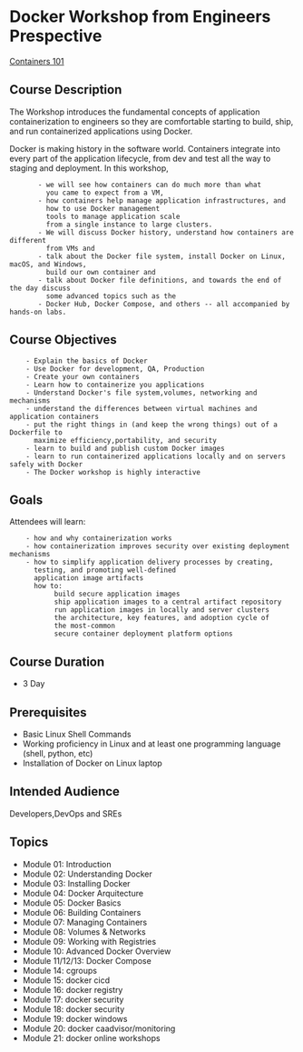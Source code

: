 # Docker Workshop  from Engineers Prespective


[Containers 101](https://calcotestudios.com/talks/decks/slides-developerweek-austin-2018-linux-containers-101)

## Course Description
The Workshop introduces the fundamental concepts of application containerization to engineers 
so they are comfortable starting to build, ship, and run containerized applications using Docker.

Docker is making history in the software world. Containers integrate into every part of the application lifecycle, 
from dev and test all the way to staging and deployment. In this workshop, 
```
       - we will see how containers can do much more than what 
         you came to expect from a VM, 
       - how containers help manage application infrastructures, and 
         how to use Docker management 
         tools to manage application scale 
         from a single instance to large clusters. 
       - We will discuss Docker history, understand how containers are different 
         from VMs and 
       - talk about the Docker file system, install Docker on Linux, macOS, and Windows, 
         build our own container and 
       - talk about Docker file definitions, and towards the end of the day discuss 
         some advanced topics such as the 
       - Docker Hub, Docker Compose, and others -- all accompanied by hands-on labs.
```
## Course Objectives

        - Explain the basics of Docker
        - Use Docker for development, QA, Production
        - Create your own containers
        - Learn how to containerize you applications
        - Understand Docker's file system,volumes, networking and mechanisms
        - understand the differences between virtual machines and application containers
        - put the right things in (and keep the wrong things) out of a Dockerfile to 
          maximize efficiency,portability, and security
        - learn to build and publish custom Docker images
        - learn to run containerized applications locally and on servers safely with Docker
        - The Docker workshop is highly interactive  
 
 ## Goals
  Attendees will learn:
  ```
      - how and why containerization works
      - how containerization improves security over existing deployment mechanisms
      - how to simplify application delivery processes by creating,
        testing, and promoting well-defined
        application image artifacts
        how to:
             build secure application images
             ship application images to a central artifact repository
             run application images in locally and server clusters
             the architecture, key features, and adoption cycle of 
             the most-common 
             secure container deployment platform options
  ```

## Course Duration

 - 3 Day

## Prerequisites
 - Basic Linux Shell Commands
 - Working proficiency in Linux and at least one programming language (shell, python, etc)
 - Installation of Docker on Linux laptop
 
## Intended Audience

Developers,DevOps and SREs 


## Topics

 - Module 01:  Introduction
 - Module 02:  Understanding Docker
 - Module 03:  Installing Docker
 - Module 04:  Docker Arquitecture
 - Module 05:  Docker Basics
 - Module 06:  Building Containers
 - Module 07:  Managing Containers
 - Module 08:  Volumes & Networks
 - Module 09:  Working with Registries
 - Module 10:  Advanced Docker Overview
 - Module 11/12/13:  Docker Compose
 - Module 14:  cgroups
 - Module 15:  docker cicd
 - Module 16:  docker registry
 - Module 17:  docker security
 - Module 18:  docker security
 - Module 19:  docker windows
 - Module 20:  docker caadvisor/monitoring
 - Module 21:  docker online workshops

 
